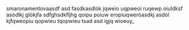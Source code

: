 
smaronamentovaasdf asd fasdkasdlòk jqweio uqpweoi ruqewp oiuldksf asòdlkj
glòkjfa sdfghsdkfljhg qoipu poiuw eropiuqweròasdkj asdòl kjfqweopiu qopwieu
tqopwieu tsad asd igjq wioeuy_
